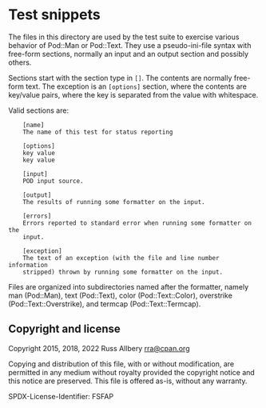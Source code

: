 # Test snippets

The files in this directory are used by the test suite to exercise various
behavior of Pod::Man or Pod::Text.  They use a pseudo-ini-file syntax with
free-form sections, normally an input and an output section and possibly
others.

Sections start with the section type in `[]`.  The contents are normally
free-form text.  The exception is an `[options]` section, where the
contents are key/value pairs, where the key is separated from the value
with whitespace.

Valid sections are:

```
    [name]
    The name of this test for status reporting
    
    [options]
    key value
    key value
    
    [input]
    POD input source.
    
    [output]
    The results of running some formatter on the input.
    
    [errors]
    Errors reported to standard error when running some formatter on the
    input.
    
    [exception]
    The text of an exception (with the file and line number information
    stripped) thrown by running some formatter on the input.
```

Files are organized into subdirectories named after the formatter, namely
man (Pod::Man), text (Pod::Text), color (Pod::Text::Color), overstrike
(Pod::Text::Overstrike), and termcap (Pod::Text::Termcap).

## Copyright and license

Copyright 2015, 2018, 2022 Russ Allbery <rra@cpan.org>

Copying and distribution of this file, with or without modification, are
permitted in any medium without royalty provided the copyright notice and
this notice are preserved.  This file is offered as-is, without any
warranty.

SPDX-License-Identifier: FSFAP
